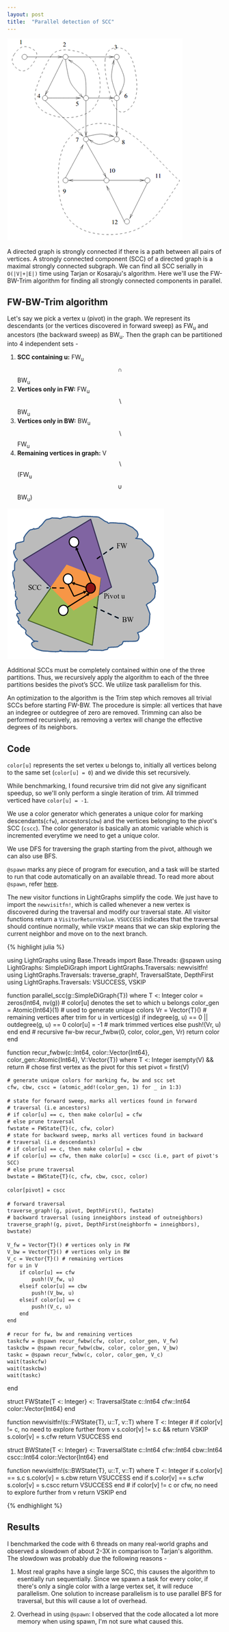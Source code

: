 ```yaml
---
layout: post
title:  "Parallel detection of SCC"
---
```

<img src="../assets/scc1.png">

A directed graph is strongly connected if there is a path between all pairs of vertices. A strongly connected component (SCC) of a directed graph is a maximal strongly connected subgraph.
We can find all SCC serially in `O(|V|+|E|)` time using Tarjan or Kosaraju's algorithm. Here we'll use the FW-BW-Trim algorithm for finding all strongly connected components in parallel.

## FW-BW-Trim algorithm
Let's say we pick a vertex u (pivot) in the graph. We represent its descendants (or the vertices discovered in forward sweep) as FW<sub>u</sub> and ancestors (the backward sweep) as BW<sub>u</sub>. Then the graph can be partitioned into 4 independent sets -
1. **SCC containing u:** FW<sub>u</sub> $$ ∩ $$ BW<sub>u</sub>
2. **Vertices only in FW:** FW<sub>u</sub> $$ \backslash $$ BW<sub>u</sub>
3. **Vertices only in BW:** BW<sub>u</sub> $$ \backslash $$ FW<sub>u</sub>
4. **Remaining vertices in graph:** V $$ \backslash $$ (FW<sub>u</sub> $$ ∪ $$ BW<sub>u</sub>)
<img src="../assets/fwbw.png">

Additional SCCs must be completely contained within one of the three partitions. Thus, we recursively apply the algorithm to each of the three partitions besides the pivot’s SCC.
We utilize task parallelism for this.

An optimization to the algorithm is the Trim step which removes all trivial SCCs before starting FW-BW. The procedure is simple: all vertices that have an indegree or outdegree of zero are removed. Trimming can also be performed recursively, as removing a vertex will change the effective degrees of its neighbors.

## Code
`color[u]` represents the set vertex u belongs to, initially all vertices belong to the same set (`color[u] = 0`) and we divide this set recursively.

While benchmarking, I found recursive trim did not give any significant speedup, so we'll only perform a single iteration of trim. All trimmed verticed have `color[u] = -1`.

We use a color generator which generates a unique color for marking descendants(`cfw`), ancestors(`cbw`) and the vertices belonging to the pivot's SCC (`cscc`). The color generator is basically an atomic variable which is incremented everytime we need to get a unique color.

We use DFS for traversing the graph starting from the pivot, although we can also use BFS.

`@spawn` marks any piece of program for execution, and a task will be started to run that code automatically on an available thread. To read more about `@spawn`, refer [here][juliablog].

The new visitor functions in LightGraphs simplify the code. We just have to import the `newvisitfn!`, which is called whenever a new vertex is discovered during the traversal and modify our traversal state. All visitor functions return a `VisitorReturnValue`. `VSUCCESS` indicates that the traversal should continue normally, while `VSKIP` means that we can skip exploring the current neighbor and move on to the next branch.

{% highlight julia %}

using LightGraphs
using Base.Threads
import Base.Threads: @spawn
using LightGraphs: SimpleDiGraph
import LightGraphs.Traversals: newvisitfn!
using LightGraphs.Traversals: traverse_graph!, TraversalState, DepthFirst
using LightGraphs.Traversals: VSUCCESS, VSKIP

function parallel_scc(g::SimpleDiGraph{T}) where T <: Integer
    color = zeros(Int64, nv(g)) # color[u] denotes the set to which u belongs
    color_gen = Atomic{Int64}(1) # used to generate unique colors
    Vr = Vector{T}() # remaining vertices after trim
    for u in vertices(g)
        if indegree(g, u) == 0 || outdegree(g, u) == 0
            color[u] = -1 # mark trimmed vertices
        else
            push!(Vr, u)
        end
    end
    # recursive fw-bw
    recur_fwbw(0, color, color_gen, Vr)
    return color
end

function recur_fwbw(c::Int64, color::Vector{Int64},
                     color_gen::Atomic{Int64}, V::Vector{T}) where T <: Integer
    isempty(V) && return
    # chose first vertex as the pivot for this set
    pivot = first(V)

    # generate unique colors for marking fw, bw and scc set
    cfw, cbw, cscc = (atomic_add!(color_gen, 1) for _ in 1:3)

    # state for forward sweep, marks all vertices found in forward
    # traversal (i.e ancestors)
    # if color[u] == c, then make color[u] = cfw
    # else prune traversal
    fwstate = FWState{T}(c, cfw, color)
    # state for backward sweep, marks all vertices found in backward
    # traversal (i.e descendants)
    # if color[u] == c, then make color[u] = cbw
    # if color[u] == cfw, then make color[u] = cscc (i.e, part of pivot's SCC)
    # else prune traversal
    bwstate = BWState{T}(c, cfw, cbw, cscc, color)

    color[pivot] = cscc

    # forward traversal
    traverse_graph!(g, pivot, DepthFirst(), fwstate)
    # backward traversal (using inneighbors instead of outneighbors)
    traverse_graph!(g, pivot, DepthFirst(neighborfn = inneighbors), bwstate)

    V_fw = Vector{T}() # vertices only in FW
    V_bw = Vector{T}() # vertices only in BW
    V_c = Vector{T}() # remaining vertices
    for u in V
        if color[u] == cfw
            push!(V_fw, u)
        elseif color[u] == cbw
            push!(V_bw, u)
        elseif color[u] == c
            push!(V_c, u)
        end
    end

    # recur for fw, bw and remaining vertices
    taskcfw = @spawn recur_fwbw(cfw, color, color_gen, V_fw)
    taskcbw = @spawn recur_fwbw(cbw, color, color_gen, V_bw)
    taskc = @spawn recur_fwbw(c, color, color_gen, V_c)
    wait(taskcfw)
    wait(taskcbw)
    wait(taskc)
end

struct FWState{T <: Integer} <: TraversalState
    c::Int64
    cfw::Int64
    color::Vector{Int64}
end

function newvisitfn!(s::FWState{T}, u::T, v::T) where T <: Integer
    # if color[v] != c, no need to explore further from v
    s.color[v] != s.c && return VSKIP
    s.color[v] = s.cfw
    return VSUCCESS
end

struct BWState{T <: Integer} <: TraversalState
    c::Int64
    cfw::Int64
    cbw::Int64
    cscc::Int64
    color::Vector{Int64}
end

function newvisitfn!(s::BWState{T}, u::T, v::T) where T <: Integer
    if s.color[v] == s.c
        s.color[v] = s.cbw
        return VSUCCESS
    end
    if s.color[v] == s.cfw
        s.color[v] = s.cscc
        return VSUCCESS
    end
    # if color[v] != c or cfw, no need to explore further from v
    return VSKIP
end

{% endhighlight %}

## Results
I benchmarked the code with 6 threads on many real-world graphs and observed a slowdown of about 2-3X in comparison to Tarjan's algorithm. The slowdown was probably due the following reasons -
1. Most real graphs have a single large SCC, this causes the algorithm to esentially run sequentially. Since we spawn a task for every color, if there's only a single color with a large vertex set, it will reduce parallelism. One solution to increase parallelism is to use parallel BFS for traversal, but this will cause a lot of overhead.

2. Overhead in using `@spawn`: I observed that the code allocated a lot more memory when using spawn, I'm not sure what caused this.

[juliablog]:https://julialang.org/blog/2019/07/multithreading/
